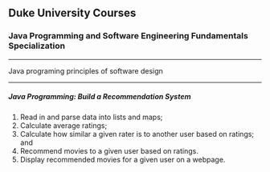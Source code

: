 ## Duke University Courses 
### Java Programming and Software Engineering Fundamentals Specialization
---
Java programing principles of software design

---
##### Java Programming: Build a Recommendation System

1. Read in and parse data into lists and maps;
2. Calculate average ratings;
3. Calculate how similar a given rater is to another user based on ratings; and
4. Recommend movies to a given user based on ratings. 
5. Display recommended movies for a given user on a webpage.
